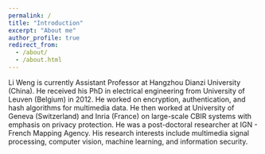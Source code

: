 ```yaml
---
permalink: /
title: "Introduction"
excerpt: "About me"
author_profile: true
redirect_from: 
  - /about/
  - /about.html
---
```


Li Weng is currently Assistant Professor at Hangzhou Dianzi University (China). He received his PhD in electrical engineering from University of Leuven (Belgium) in 2012. He worked on encryption, authentication, and hash algorithms for multimedia data. He then worked at University of Geneva (Switzerland) and Inria (France) on large-scale CBIR systems with emphasis on privacy protection. He was a post-doctoral researcher at IGN - French Mapping Agency. His research interests include multimedia signal processing, computer vision, machine learning, and information security.